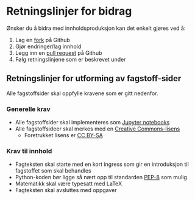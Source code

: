 # Retningslinjer for bidrag

Ønsker du å bidra med innholdsproduksjon kan det enkelt gjøres ved å:

1. Lag en [fork](https://github.com/fagstoff/ProgMod#fork-destination-box) på Github
1. Gjør endringer/lag innhold
1. Legg inn en [pull request](https://help.github.com/articles/about-pull-requests/) på Github
1. Følg retningslinjene som er beskrevet under
 
## Retningslinjer for utforming av fagstoff-sider

Alle fagstoffsider skal oppfylle kravene som er gitt nedenfor.

### Generelle krav

 * Alle fagstoffsider skal implementeres som [Jupyter notebooks](https://jupyter.org/install.html)
 * Alle fagstoffsideer skal merkes med en [Creative Commons-lisens](https://creativecommons.org/choose/?lang=no)
    * Foretrukket lisens er [CC BY-SA](https://creativecommons.org/licenses/by-sa/4.0/deed.no)

### Krav til innhold

 * Fagteksten skal starte med en kort ingress som gir en introduksjon til fagstoffet som skal behandles
 * Python-koden bør ligge så nært opp til standarden [PEP-8](https://www.python.org/dev/peps/pep-0008/) som mulig
 * Matematikk skal være typesatt med LaTeX
 * Fagteksten skal avsluttes med oppgaver
